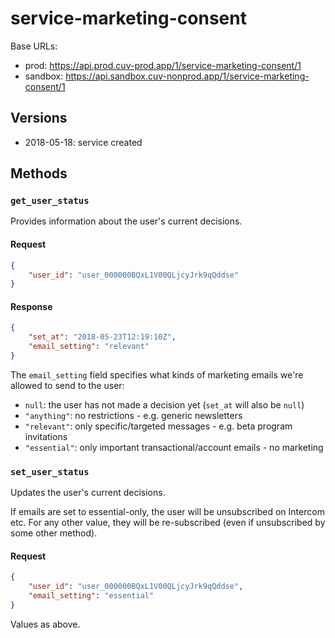# service-marketing-consent

Base URLs:

- prod: https://api.prod.cuv-prod.app/1/service-marketing-consent/1
- sandbox: https://api.sandbox.cuv-nonprod.app/1/service-marketing-consent/1

## Versions

- 2018-05-18: service created

## Methods

### `get_user_status`

Provides information about the user's current decisions.

#### Request

```json
{
	"user_id": "user_000000BQxL1V00QLjcyJrk9qQddse"
}
```

#### Response

```json
{
	"set_at": "2018-05-23T12:19:10Z",
	"email_setting": "relevant"
}
```

The `email_setting` field specifies what kinds of marketing emails we're allowed to send to the user:

- `null`: the user has not made a decision yet (`set_at` will also be `null`)
- `"anything"`: no restrictions - e.g. generic newsletters
- `"relevant"`: only specific/targeted messages - e.g. beta program invitations
- `"essential"`: only important transactional/account emails - no marketing

### `set_user_status`

Updates the user's current decisions.

If emails are set to essential-only, the user will be unsubscribed on Intercom etc. For any other value, they will be re-subscribed (even if unsubscribed by some other method).

#### Request

```json
{
	"user_id": "user_000000BQxL1V00QLjcyJrk9qQddse",
	"email_setting": "essential"
}
```

Values as above.
